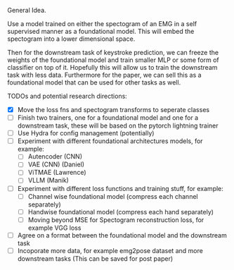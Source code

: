 General Idea. 

Use a model trained on either the spectogram of an EMG in a self supervised manner as a foundational model.
This will embed the spectogram into a lower dimensional space. 

Then for the downstream task of keystroke prediction, we can freeze the 
weights of the foundational model and train smaller MLP or some form of classifier on top of it. Hopefully
this will allow us to train the downstream task with less data. Furthermore for the paper, we can sell this as a 
foundational model that can be used for other tasks as well.

TODOs and potential research directions:
- [x] Move the loss fns and spectogram transforms to seperate classes 
- [ ] Finish two trainers, one for a foundational model and one for a downstream task, these will be based on the pytorch lightning trainer
- [ ] Use Hydra for config management (potentially)
- [ ] Experiment with different foundational architectures models, for example:
    - [ ] Autencoder (CNN)
    - [ ] VAE (CNN) (Daniel)
    - [ ] ViTMAE (Lawrence)
    - [ ] VLLM (Manik)
- [ ] Experiment with different loss functions and training stuff, for example:
    - [ ] Channel wise foundational model (compress each channel separately)
    - [ ] Handwise foundational model (compress each hand separately)
    - [ ] Moving beyond MSE for Spectogram reconstruction loss, for example VGG loss
- [ ] Agree on a format between the foundational model and the downstream task
- [ ] Incoporate more data, for example emg2pose dataset and more downstream tasks (This can be saved for post paper)
